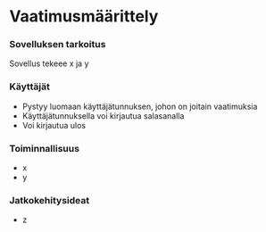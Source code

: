 # Vaatimusmäärittely

### Sovelluksen tarkoitus
Sovellus tekeee x ja y


### Käyttäjät
- Pystyy luomaan käyttäjätunnuksen, johon on joitain vaatimuksia
- Käyttäjätunnuksella voi kirjautua salasanalla
- Voi kirjautua ulos

### Toiminnallisuus
- x
- y

### Jatkokehitysideat
- z